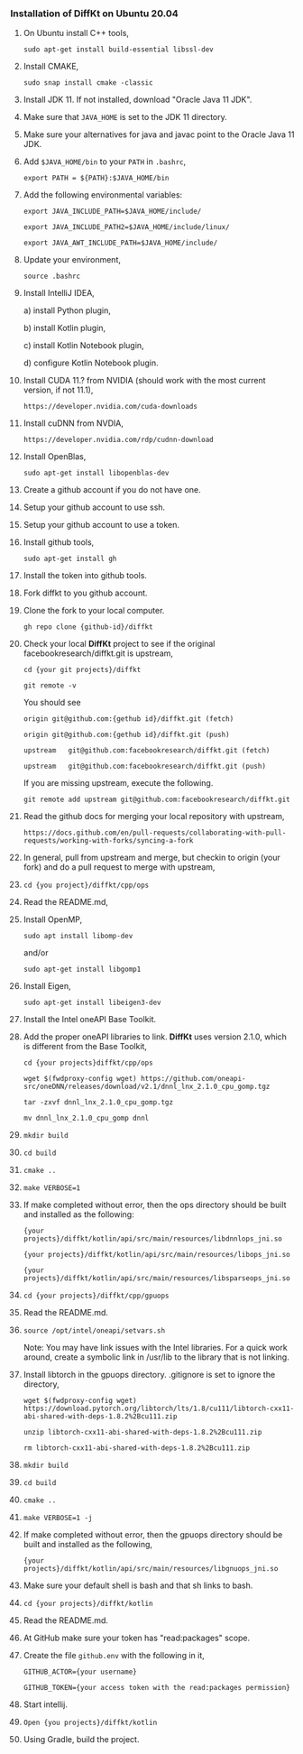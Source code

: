 ### Installation of **DiffKt** on Ubuntu 20.04

1. On Ubuntu install C++ tools,

	`sudo apt-get install build-essential libssl-dev`

2. Install CMAKE,

	`sudo snap install cmake -classic`

3. Install JDK 11. If not installed, download "Oracle Java 11 JDK".
4. Make sure that `JAVA_HOME` is set to the JDK 11 directory.
5. Make sure your alternatives for java and javac point to the Oracle Java 11 JDK.
6. Add `$JAVA_HOME/bin` to your `PATH` in `.bashrc`,

	`export PATH = ${PATH}:$JAVA_HOME/bin`

7. Add the following environmental variables:

	`export JAVA_INCLUDE_PATH=$JAVA_HOME/include/`

	`export JAVA_INCLUDE_PATH2=$JAVA_HOME/include/linux/`

	`export JAVA_AWT_INCLUDE_PATH=$JAVA_HOME/include/`

8. Update your environment,

	`source .bashrc`

9. Install IntelliJ IDEA,

	a) install Python plugin,

	b) install Kotlin plugin,

	c) install Kotlin Notebook plugin,

	d) configure Kotlin Notebook plugin.

10. Install CUDA 11.? from NVIDIA (should work with the most current version, if not 11.1),

	`https://developer.nvidia.com/cuda-downloads`

11. Install cuDNN from NVDIA,

	`https://developer.nvidia.com/rdp/cudnn-download`

12. Install OpenBlas,

	`sudo apt-get install libopenblas-dev`

13. Create a github account if you do not have one.
14. Setup your github account to use ssh.
15. Setup your github account to use a token.
16. Install github tools,

	`sudo apt-get install gh`

17. Install the token into github tools.
18. Fork diffkt to you github account.
19. Clone the fork to your local computer.

	`gh repo clone {github-id}/diffkt`

20. Check your local **DiffKt** project to see if the original facebookresearch/diffkt.git is upstream,

	`cd {your git projects}/diffkt`

	`git remote -v`
	
	You should see
	
	`origin	git@github.com:{gethub id}/diffkt.git (fetch)`

	`origin	git@github.com:{gethub id}/diffkt.git (push)`

	`upstream	git@github.com:facebookresearch/diffkt.git (fetch)`

	`upstream	git@github.com:facebookresearch/diffkt.git (push)`
	
	If you are missing upstream, execute the following.	

	`git remote add upstream git@github.com:facebookresearch/diffkt.git`

21. Read the github docs for merging your local repository with upstream,

	`https://docs.github.com/en/pull-requests/collaborating-with-pull-requests/working-with-forks/syncing-a-fork`

23. In general, pull from upstream and merge, but checkin to origin (your fork) and do a pull request to merge with upstream,
23. `cd {you project}/diffkt/cpp/ops`
24. Read the README.md,
25. Install OpenMP,

	`sudo apt install libomp-dev`
	
	and/or
	
	`sudo apt-get install libgomp1`

26. Install Eigen,

	`sudo apt-get install libeigen3-dev`

27. Install the Intel oneAPI Base Toolkit.
28. Add the proper oneAPI libraries to link. **DiffKt** uses version 2.1.0, which is different from the Base Toolkit,

    `cd {your projects}diffkt/cpp/ops`

    `wget $(fwdproxy-config wget) https://github.com/oneapi-src/oneDNN/releases/download/v2.1/dnnl_lnx_2.1.0_cpu_gomp.tgz`

    `tar -zxvf dnnl_lnx_2.1.0_cpu_gomp.tgz`

    `mv dnnl_lnx_2.1.0_cpu_gomp dnnl`	

29. `mkdir build`
30. `cd build`
31. `cmake ..`
32. `make VERBOSE=1`
33. If make completed without error, then the ops directory should be built and installed as the following: 

	`{your projects}/diffkt/kotlin/api/src/main/resources/libdnnlops_jni.so`

	`{your projects}/diffkt/kotlin/api/src/main/resources/libops_jni.so`

	`{your projects}/diffkt/kotlin/api/src/main/resources/libsparseops_jni.so`

34. `cd {your projects}/diffkt/cpp/gpuops`
35. Read the README.md.
36. `source /opt/intel/oneapi/setvars.sh`

	Note: You may have link issues with the Intel libraries. For a quick work around, create a 
	symbolic link in /usr/lib to the library that is not linking.

37. Install libtorch in the gpuops directory. .gitignore is set to ignore the directory,
	
	`wget $(fwdproxy-config wget) https://download.pytorch.org/libtorch/lts/1.8/cu111/libtorch-cxx11-abi-shared-with-deps-1.8.2%2Bcu111.zip`

	`unzip libtorch-cxx11-abi-shared-with-deps-1.8.2%2Bcu111.zip`

	`rm libtorch-cxx11-abi-shared-with-deps-1.8.2%2Bcu111.zip`

38. `mkdir build`
39. `cd build`
40. `cmake ..`
41. `make VERBOSE=1 -j`
42. If make completed without error, then the gpuops directory should be built and installed as the following,

	`{your projects}/diffkt/kotlin/api/src/main/resources/libgnuops_jni.so`

43. Make sure your default shell is bash and that sh links to bash.
44. `cd {your projects}/diffkt/kotlin`
45. Read the README.md.
46. At GitHub make sure your token has "read:packages" scope.
47. Create the file `github.env` with the following in it,

	`GITHUB_ACTOR={your username}`

	`GITHUB_TOKEN={your access token with the read:packages permission}`

48. Start intellij.
49. `Open {you projects}/diffkt/kotlin`
50. Using Gradle, build the project.
